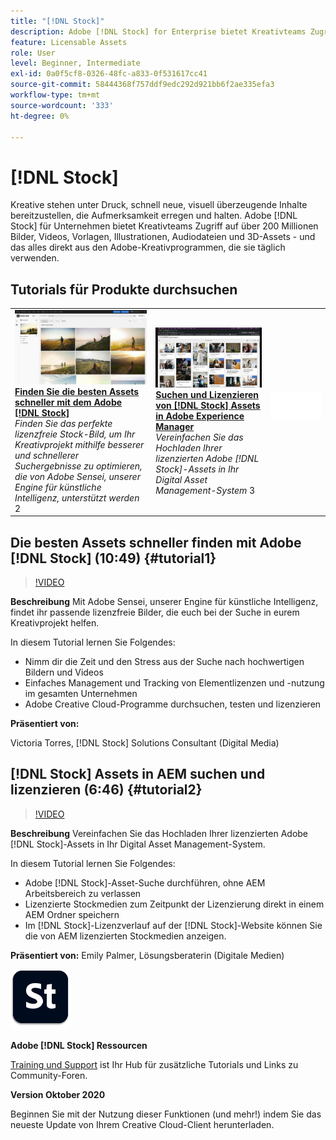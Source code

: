 ```yaml
---
title: "[!DNL Stock]"
description: Adobe [!DNL Stock] for Enterprise bietet Kreativteams Zugriff auf über 200 Millionen Bilder, Videos, Vorlagen, Illustrationen, Audiodateien und 3D-Assets
feature: Licensable Assets
role: User
level: Beginner, Intermediate
exl-id: 0a0f5cf8-0326-48fc-a833-0f531617cc41
source-git-commit: 58444368f757ddf9edc292d921bb6f2ae335efa3
workflow-type: tm+mt
source-wordcount: '333'
ht-degree: 0%

---
```


# [!DNL Stock]

Kreative stehen unter Druck, schnell neue, visuell überzeugende Inhalte bereitzustellen, die Aufmerksamkeit erregen und halten. Adobe [!DNL Stock] für Unternehmen bietet Kreativteams Zugriff auf über 200 Millionen Bilder, Videos, Vorlagen, Illustrationen, Audiodateien und 3D-Assets - und das alles direkt aus den Adobe-Kreativprogrammen, die sie täglich verwenden.

## Tutorials für Produkte durchsuchen

<table style="table-layout:fixed">
<tr>
 <td>
   <a href="stock.md#tutorial1">
      <img alt="Finden Sie die besten Assets schneller mit Adobe [!DNL Stock]" src="../assets/stock_torres_thumbnail.jpg" />
   </a>
    <div>
   <a href="stock.md#tutorial1"><strong>Finden Sie die besten Assets schneller mit dem Adobe [!DNL Stock]</strong></a>
    </div>
    <em>Finden Sie das perfekte lizenzfreie Stock-Bild, um Ihr Kreativprojekt mithilfe besserer und schnellerer Suchergebnisse zu optimieren, die von Adobe Sensei, unserer Engine für künstliche Intelligenz, unterstützt werden</em>
    2<br>
  </td>
  <td>
   <a href="stock.md#tutorial2">
      <img alt="[!DNL Stock] Assets in AEM suchen und lizenzieren" src="../assets/stock_aemintegration_palmer_thumbnail.jpg" />
   </a>
    <div>
   <a href="stock.md#tutorial2"><strong>Suchen und Lizenzieren von [!DNL Stock] Assets in 
Adobe Experience Manager</strong></a>
    </div>
    <em>Vereinfachen Sie das Hochladen Ihrer lizenzierten Adobe [!DNL Stock]-Assets in Ihr Digital Asset Management-System</em>
    3<br>
  </td>
  <td>
    <img alt="Spacer" src="../assets/Whitespacer.png" />
    <div>
    <br>
  </td>
</tr>
</table>

## Die besten Assets schneller finden mit Adobe [!DNL Stock] (10:49) {#tutorial1}

>[!VIDEO](https://video.tv.adobe.com/v/326951?hidetitle=true)

**Beschreibung**
Mit Adobe Sensei, unserer Engine für künstliche Intelligenz, findet ihr passende lizenzfreie Bilder, die euch bei der Suche in eurem Kreativprojekt helfen.

In diesem Tutorial lernen Sie Folgendes:
* Nimm dir die Zeit und den Stress aus der Suche nach hochwertigen Bildern und Videos
* Einfaches Management und Tracking von Elementlizenzen und -nutzung im gesamten Unternehmen
* Adobe Creative Cloud-Programme durchsuchen, testen und lizenzieren

**Präsentiert von:**

Victoria Torres, [!DNL Stock] Solutions Consultant (Digital Media)

## [!DNL Stock] Assets in AEM suchen und lizenzieren (6:46) {#tutorial2}

>[!VIDEO](https://video.tv.adobe.com/v/326952?hidetitle=true)

**Beschreibung**
Vereinfachen Sie das Hochladen Ihrer lizenzierten Adobe [!DNL Stock]-Assets in Ihr Digital Asset Management-System.

In diesem Tutorial lernen Sie Folgendes:
* Adobe [!DNL Stock]-Asset-Suche durchführen, ohne AEM Arbeitsbereich zu verlassen
* Lizenzierte Stockmedien zum Zeitpunkt der Lizenzierung direkt in einem AEM Ordner speichern
* Im [!DNL Stock]-Lizenzverlauf auf der [!DNL Stock]-Website können Sie die von AEM lizenzierten Stockmedien anzeigen.

**Präsentiert von:**
Emily Palmer, Lösungsberaterin (Digitale Medien)

![[!DNL Stock] Logo](../assets/st_appicon_96.png)

**Adobe [!DNL Stock] Ressourcen**

[Training und Support](https://helpx.adobe.com/support/stock.html) ist Ihr Hub für zusätzliche Tutorials und Links zu Community-Foren.

**Version Oktober 2020**

Beginnen Sie mit der Nutzung dieser Funktionen (und mehr!) indem Sie das neueste Update von Ihrem Creative Cloud-Client herunterladen.
